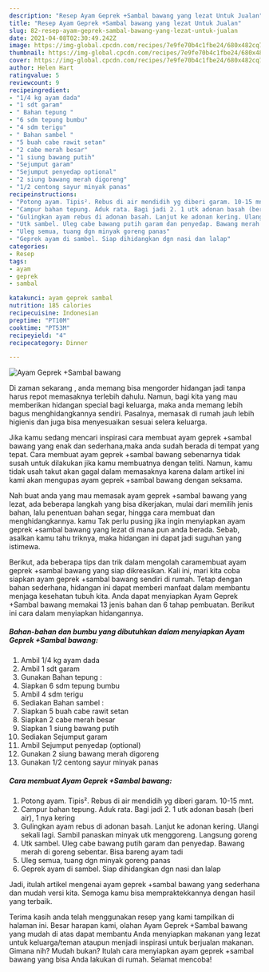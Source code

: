 ```yaml
---
description: "Resep Ayam Geprek +Sambal bawang yang lezat Untuk Jualan"
title: "Resep Ayam Geprek +Sambal bawang yang lezat Untuk Jualan"
slug: 82-resep-ayam-geprek-sambal-bawang-yang-lezat-untuk-jualan
date: 2021-04-08T02:30:49.242Z
image: https://img-global.cpcdn.com/recipes/7e9fe70b4c1fbe24/680x482cq70/ayam-geprek-sambal-bawang-foto-resep-utama.jpg
thumbnail: https://img-global.cpcdn.com/recipes/7e9fe70b4c1fbe24/680x482cq70/ayam-geprek-sambal-bawang-foto-resep-utama.jpg
cover: https://img-global.cpcdn.com/recipes/7e9fe70b4c1fbe24/680x482cq70/ayam-geprek-sambal-bawang-foto-resep-utama.jpg
author: Helen Hart
ratingvalue: 5
reviewcount: 9
recipeingredient:
- "1/4 kg ayam dada"
- "1 sdt garam"
- " Bahan tepung "
- "6 sdm tepung bumbu"
- "4 sdm terigu"
- " Bahan sambel "
- "5 buah cabe rawit setan"
- "2 cabe merah besar"
- "1 siung bawang putih"
- "Sejumput garam"
- "Sejumput penyedap optional"
- "2 siung bawang merah digoreng"
- "1/2 centong sayur minyak panas"
recipeinstructions:
- "Potong ayam. Tipis². Rebus di air mendidih yg diberi garam. 10-15 mnt."
- "Campur bahan tepung. Aduk rata. Bagi jadi 2. 1 utk adonan basah (beri air), 1 nya kering"
- "Gulingkan ayam rebus di adonan basah. Lanjut ke adonan kering. Ulangi sekali lagi. Sambil panaskan minyak utk menggoreng. Langsung goreng"
- "Utk sambel. Uleg cabe bawang putih garam dan penyedap. Bawang merah di goreng sebentar. Bisa bareng ayam tadi"
- "Uleg semua, tuang dgn minyak goreng panas"
- "Geprek ayam di sambel. Siap dihidangkan dgn nasi dan lalap"
categories:
- Resep
tags:
- ayam
- geprek
- sambal

katakunci: ayam geprek sambal 
nutrition: 185 calories
recipecuisine: Indonesian
preptime: "PT10M"
cooktime: "PT53M"
recipeyield: "4"
recipecategory: Dinner

---
```



![Ayam Geprek +Sambal bawang](https://img-global.cpcdn.com/recipes/7e9fe70b4c1fbe24/680x482cq70/ayam-geprek-sambal-bawang-foto-resep-utama.jpg)

Di zaman  sekarang , anda memang bisa mengorder hidangan jadi tanpa harus repot memasaknya terlebih dahulu. Namun, bagi kita yang mau memberikan hidangan special bagi keluarga, maka anda memang lebih bagus menghidangkannya sendiri. Pasalnya, memasak di rumah jauh lebih higienis dan juga bisa menyesuaikan sesuai selera keluarga.

Jika kamu sedang mencari inspirasi cara membuat ayam geprek +sambal bawang yang enak dan sederhana,maka anda sudah berada di tempat yang tepat. Cara membuat ayam geprek +sambal bawang  sebenarnya tidak susah untuk dilakukan jika kamu membuatnya dengan teliti. Namun, kamu tidak usah takut akan gagal dalam memasaknya 
karena dalam artikel ini kami akan mengupas ayam geprek +sambal bawang dengan seksama.  



Nah buat anda yang mau memasak ayam geprek +sambal bawang yang lezat, ada beberapa langkah yang bisa dikerjakan, mulai dari memilih jenis bahan, lalu penentuan bahan segar, hingga cara membuat dan menghidangkannya. kamu Tak perlu pusing jika ingin menyiapkan ayam geprek +sambal bawang yang lezat di mana pun anda berada. Sebab, asalkan kamu  tahu triknya, maka hidangan ini dapat jadi suguhan yang istimewa.

Berikut, ada beberapa tips dan trik dalam mengolah caramembuat ayam geprek +sambal bawang yang siap dikreasikan. Kali ini, mari kita coba siapkan ayam geprek +sambal bawang sendiri di rumah. Tetap dengan bahan sederhana, hidangan ini dapat memberi manfaat dalam membantu menjaga kesehatan tubuh kita. Anda dapat menyiapkan Ayam Geprek +Sambal bawang memakai 13 jenis bahan dan 6 tahap pembuatan. Berikut ini cara dalam menyiapkan hidangannya.

<!--inarticleads1-->

##### Bahan-bahan dan bumbu yang dibutuhkan dalam menyiapkan Ayam Geprek +Sambal bawang:

1. Ambil 1/4 kg ayam dada
1. Ambil 1 sdt garam
1. Gunakan  Bahan tepung :
1. Siapkan 6 sdm tepung bumbu
1. Ambil 4 sdm terigu
1. Sediakan  Bahan sambel :
1. Siapkan 5 buah cabe rawit setan
1. Siapkan 2 cabe merah besar
1. Siapkan 1 siung bawang putih
1. Sediakan Sejumput garam
1. Ambil Sejumput penyedap (optional)
1. Gunakan 2 siung bawang merah digoreng
1. Gunakan 1/2 centong sayur minyak panas




<!--inarticleads2-->

##### Cara membuat Ayam Geprek +Sambal bawang:

1. Potong ayam. Tipis². Rebus di air mendidih yg diberi garam. 10-15 mnt.
1. Campur bahan tepung. Aduk rata. Bagi jadi 2. 1 utk adonan basah (beri air), 1 nya kering
1. Gulingkan ayam rebus di adonan basah. Lanjut ke adonan kering. Ulangi sekali lagi. Sambil panaskan minyak utk menggoreng. Langsung goreng
1. Utk sambel. Uleg cabe bawang putih garam dan penyedap. Bawang merah di goreng sebentar. Bisa bareng ayam tadi
1. Uleg semua, tuang dgn minyak goreng panas
1. Geprek ayam di sambel. Siap dihidangkan dgn nasi dan lalap




Jadi, itulah artikel mengenai  ayam geprek +sambal bawang  yang sederhana dan mudah versi kita. Semoga kamu bisa mempraktekkannya dengan hasil yang terbaik. 

Terima kasih anda telah menggunakan resep yang kami tampilkan di halaman ini. Besar harapan kami, olahan  Ayam Geprek +Sambal bawang yang mudah di atas dapat membantu Anda menyiapkan makanan yang lezat untuk keluarga/teman ataupun menjadi inspirasi untuk berjualan makanan. Gimana nih? Mudah bukan? Itulah cara menyiapkan ayam geprek +sambal bawang yang bisa Anda lakukan di rumah. Selamat mencoba!

